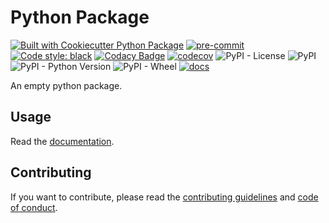 # Python Package

[![Built with Cookiecutter Python Package](https://img.shields.io/badge/built%20with-Cookiecutter%20Python%20Package-ff69b4.svg?logo=cookiecutter)](https://github.com/91nunocosta/python-package-cookiecutter)
[![pre-commit](https://img.shields.io/badge/pre--commit-enabled-brightgreen?logo=pre-commit&logoColor=white)](https://github.com/pre-commit/pre-commit)
[![Code style: black](https://img.shields.io/badge/code%20style-black-000000.svg)](https://github.com/psf/black)
[![Codacy Badge](https://app.codacy.com/project/badge/Grade/cb92f3f137454fae8697c7a6e7334f74)](https://www.codacy.com/gh/91nunocosta/prototype-python-library/dashboard?utm_source=github.com&amp;utm_medium=referral&amp;utm_content=91nunocosta/prototype-python-library&amp;utm_campaign=Badge_Grade)
[![codecov](https://codecov.io/gh/91nunocosta/python-package/branch/master/graph/badge.svg?token=7T24BIO7QU)](https://codecov.io/gh/91nunocosta/python-package)
![PyPI - License](https://img.shields.io/pypi/l/prototype-python-library)
![PyPI](https://img.shields.io/pypi/v/prototype-python-library)
![PyPI - Python Version](https://img.shields.io/pypi/pyversions/prototype-python-library)
![PyPI - Wheel](https://img.shields.io/pypi/wheel/prototype-python-library)
[![docs](https://readthedocs.org/projects/prototype-python-package/badge/?version=latest)](https://prototype-python-package.readthedocs.io/en/latest/)

An empty python package.

## Usage

Read the [documentation](https://prototype-python-package.readthedocs.io/en/latest/).

## Contributing

If you want to contribute, please read the [contributing guidelines](./CONTRIBUTING.md)
and [code of conduct](./CODE_OF_CONDUCT.md).
